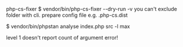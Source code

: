 php-cs-fixer
$ vendor/bin/php-cs-fixer --dry-run -v
you can't exclude folder with cli. prepare config file
e.g. .php-cs.dist


$ vendor/bin/phpstan analyse index.php src -l max

level 1 doesn't report count of argument error!

